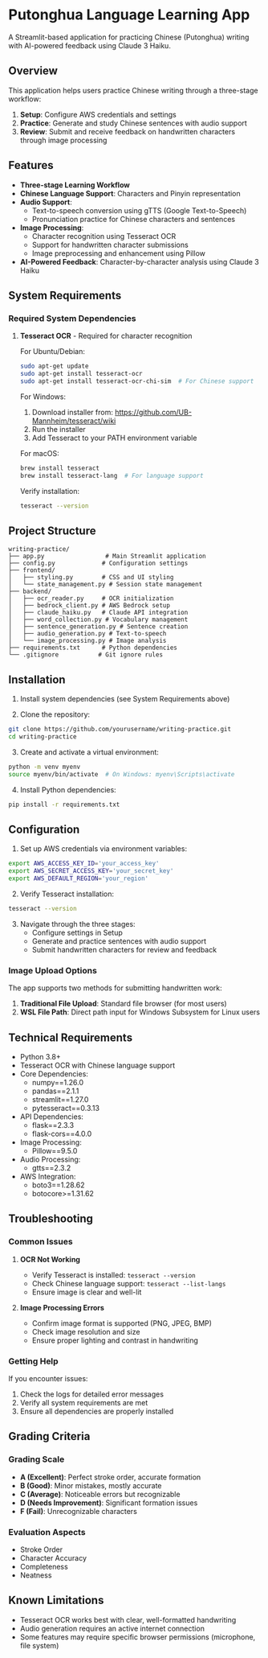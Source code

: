 # Putonghua Language Learning App

A Streamlit-based application for practicing Chinese (Putonghua) writing with AI-powered feedback using Claude 3 Haiku.

## Overview

This application helps users practice Chinese writing through a three-stage workflow:
1. **Setup**: Configure AWS credentials and settings
2. **Practice**: Generate and study Chinese sentences with audio support
3. **Review**: Submit and receive feedback on handwritten characters through image processing

## Features

- **Three-stage Learning Workflow**
- **Chinese Language Support**: Characters and Pinyin representation
- **Audio Support**: 
  - Text-to-speech conversion using gTTS (Google Text-to-Speech)
  - Pronunciation practice for Chinese characters and sentences
- **Image Processing**:
  - Character recognition using Tesseract OCR
  - Support for handwritten character submissions
  - Image preprocessing and enhancement using Pillow
- **AI-Powered Feedback**: Character-by-character analysis using Claude 3 Haiku

## System Requirements

### Required System Dependencies

1. **Tesseract OCR** - Required for character recognition
   
   For Ubuntu/Debian:
   ```bash
   sudo apt-get update
   sudo apt-get install tesseract-ocr
   sudo apt-get install tesseract-ocr-chi-sim  # For Chinese support
   ```
   
   For Windows:
   1. Download installer from: https://github.com/UB-Mannheim/tesseract/wiki
   2. Run the installer
   3. Add Tesseract to your PATH environment variable
   
   For macOS:
   ```bash
   brew install tesseract
   brew install tesseract-lang  # For language support
   ```

   Verify installation:
   ```bash
   tesseract --version
   ```

## Project Structure

```
writing-practice/
├── app.py                 # Main Streamlit application
├── config.py             # Configuration settings
├── frontend/
│   ├── styling.py        # CSS and UI styling
│   └── state_management.py # Session state management
├── backend/
│   ├── ocr_reader.py     # OCR initialization
│   ├── bedrock_client.py # AWS Bedrock setup
│   ├── claude_haiku.py   # Claude API integration
│   ├── word_collection.py # Vocabulary management
│   ├── sentence_generation.py # Sentence creation
│   ├── audio_generation.py # Text-to-speech
│   └── image_processing.py # Image analysis
├── requirements.txt      # Python dependencies
└── .gitignore           # Git ignore rules
```

## Installation

1. Install system dependencies (see System Requirements above)

2. Clone the repository:
```bash
git clone https://github.com/yourusername/writing-practice.git
cd writing-practice
```

3. Create and activate a virtual environment:
```bash
python -m venv myenv
source myenv/bin/activate  # On Windows: myenv\Scripts\activate
```

4. Install Python dependencies:
```bash
pip install -r requirements.txt
```

## Configuration

1. Set up AWS credentials via environment variables:
```bash
export AWS_ACCESS_KEY_ID='your_access_key'
export AWS_SECRET_ACCESS_KEY='your_secret_key'
export AWS_DEFAULT_REGION='your_region'
```

2. Verify Tesseract installation:
```bash
tesseract --version
```

3. Navigate through the three stages:
   - Configure settings in Setup
   - Generate and practice sentences with audio support
   - Submit handwritten characters for review and feedback

### Image Upload Options

The app supports two methods for submitting handwritten work:
1. **Traditional File Upload**: Standard file browser (for most users)
2. **WSL File Path**: Direct path input for Windows Subsystem for Linux users

## Technical Requirements

- Python 3.8+
- Tesseract OCR with Chinese language support
- Core Dependencies:
  - numpy==1.26.0
  - pandas==2.1.1
  - streamlit==1.27.0
  - pytesseract==0.3.13
- API Dependencies:
  - flask==2.3.3
  - flask-cors==4.0.0
- Image Processing:
  - Pillow==9.5.0
- Audio Processing:
  - gtts==2.3.2
- AWS Integration:
  - boto3==1.28.62
  - botocore>=1.31.62

## Troubleshooting

### Common Issues

1. **OCR Not Working**
   - Verify Tesseract is installed: `tesseract --version`
   - Check Chinese language support: `tesseract --list-langs`
   - Ensure image is clear and well-lit

2. **Image Processing Errors**
   - Confirm image format is supported (PNG, JPEG, BMP)
   - Check image resolution and size
   - Ensure proper lighting and contrast in handwriting

### Getting Help

If you encounter issues:
1. Check the logs for detailed error messages
2. Verify all system requirements are met
3. Ensure all dependencies are properly installed

## Grading Criteria

### Grading Scale
- **A (Excellent)**: Perfect stroke order, accurate formation
- **B (Good)**: Minor mistakes, mostly accurate
- **C (Average)**: Noticeable errors but recognizable
- **D (Needs Improvement)**: Significant formation issues
- **F (Fail)**: Unrecognizable characters

### Evaluation Aspects
- Stroke Order
- Character Accuracy
- Completeness
- Neatness

## Known Limitations

- Tesseract OCR works best with clear, well-formatted handwriting
- Audio generation requires an active internet connection
- Some features may require specific browser permissions (microphone, file system)

